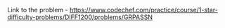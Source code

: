 Link to the problem - https://www.codechef.com/practice/course/1-star-difficulty-problems/DIFF1200/problems/GRPASSN
